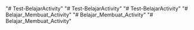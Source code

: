 "# Test-BelajarActivity" 
"# Test-BelajarActivity" 
"# Test-BelajarActivity" 
"# Belajar_Membuat_Activity" 
"# Belajar_Membuat_Activity" 
"# Belajar_Membuat_Activity" 
